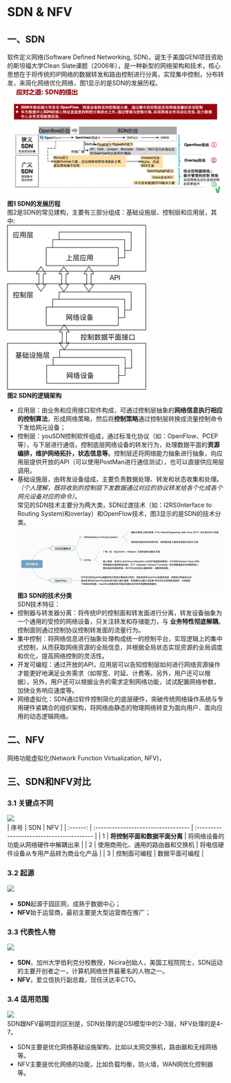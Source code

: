 SDN & NFV
================
## 一、SDN
软件定义网络(Software Defined Networking, SDN)，诞生于美国GENI项目资助的斯坦福大学Clean Slate课题（2006年），是一种新型的网络架构和技术，核心思想在于将传统的IP网络的数据转发和路由控制进行分离，实现集中控制，分布转发，来简化网络优化网络，图1显示的是SDN的发展历程。
![](./SDN路线.png) </br>
**图1 SDN的发展历程**</br>
图2是SDN的常见建构，主要有三部分组成：基础设施层、控制层和应用层，其中:</br>
![](./SDN逻辑架构.png) </br>
**图2 SDN的逻辑架构** </br>
-  应用层：由业务和应用接口软件构成，可通过控制层抽象的**网络信息执行相应的控制算法**，形成网络策略，然后将**控制策略**通过控制层转换成流量控制命令下发给网元设备；
-  控制层：youSDN控制软件组成，通过标准化协议（如：OpenFlow、PCEP等），与下层进行通信，控制底层网络设备的转发行为，处理数据平面的**资源编排，维护网络拓扑，状态信息等**。控制层还将网络能力抽象进行抽象，向应用层提供开放的API（可以使用PostMan进行通信测试），也可以直接供应用层调用。
-  基础设施层，由转发设备组成，主要负责数据处理、转发和状态收集和处理。*（个人理解，既将收到的控制层下发数据通过对应的协议转发给各个化成各个网元设备对应的命令）*。</br>
常见的SDN技术主要分为两大类，SDN过渡技术（如：I2RS(Interface to Routing System)和overlay）和OpenFlow技术，图3显示的是SDN的技术分类。
![](./SDN技术.png) </br>
**图3 SDN的技术分类**</br>
SDN技术特征：
-  控制器与转发器分离：将传统IP的控制面和转发面进行分离，转发设备抽象为一个通用的受控的网络设备，只关注转发和存储能力，与 **业务特性彻底解耦**。控制面则通过控制协议控制转发面的流量行为。
-  集中控制：将网络信息进行抽象处理构成统一的控制平台，实现逻辑上的集中式控制，从而获取网络资源的全局信息，并根据全局状态实现资源的全局调度和优化，提高网络控制的灵活性。
-  开发可编程：通过开放的API，应用层可以告知控制层如何进行网络资源操作才能更好地满足业务需求（如带宽、时延、计费等。另外，用户还可以根据），另外，用户还可以根据业务的需求定制网络功能，试试配置网络参数，加快业务响应速度等。
-  网络虚拟化：SDN通过软件控制简化的底层硬件，突破传统网络操作系统与专用硬件紧耦合的组织架构，将网络由静态的物理网络转变为面向用户、面向应用的动态逻辑网络。

## 二、NFV
网络功能虚拟化(Network Function Virtualization, NFV)，
## 三、SDN和NFV对比
### 3.1 关键点不同
![](./SDN和NFV区别1.JPEG) </br>
| 序号     | SDN                                 | NFV                                       |
| :------: | :---------------------------------- | :---------------------------------------- |
| 1        | **将控制平面和数据平面分离**        | 将网络设备的功能从网络硬件中解耦出来      |
| 2        | 使用商用化、通用的路由器和交换机    | 将电信硬件设备从专用产品转为商业化产品    |
| 3        | 控制面可编程                        | 数据平面可编程                            |

### 3.2 起源
![](./SDN和NFV区别2.JPEG) </br>
-  **SDN**起源于园区网，成熟于数据中心；
-  **NFV**始于运营商，最初主要是大型运营商在推广；

### 3.3 代表性人物
![](./SDN和NFV区别3.JPEG) </br>
-  **SDN**，加州大学伯利克分校教授，Nicira创始人，美国工程院院士，SDN运动的主要开创者之一，计算机网络世界最著名的人物之一。
-  **NFV**，爱立信执行副总裁，现任沃达丰CTO。
### 3.4 适用范围
![](./SDN和NFV区别4.JPEG) </br>
SDN跟NFV最明显的区别是，SDN处理的是OSI模型中的2-3层，NFV处理的是4-7。 </br>
-  SDN主要是优化网络基础设施架构，比如以太网交换机，路由器和无线网络等。
-  NFV主要是优化网络的功能，比如负载均衡，防火墙，WAN网优化控制器等。


